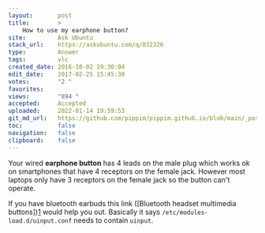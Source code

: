 ```yaml
---
layout:       post
title:        >
    How to use my earphone button?
site:         Ask Ubuntu
stack_url:    https://askubuntu.com/q/832326
type:         Answer
tags:         vlc
created_date: 2016-10-02 19:30:04
edit_date:    2017-02-25 15:45:30
votes:        "2 "
favorites:    
views:        "894 "
accepted:     Accepted
uploaded:     2022-01-14 19:59:53
git_md_url:   https://github.com/pippim/pippim.github.io/blob/main/_posts/2016/2016-10-02-How-to-use-my-earphone-button^.md
toc:          false
navigation:   false
clipboard:    false
---
```


Your wired **earphone button** has 4 leads on the male plug which works ok on smartphones that have 4 receptors on the female jack. However most laptops only have 3 receptors on the female jack so the button can't operate.

If you have bluetooth earbuds this link ([Bluetooth headset multimedia buttons])[1] would help you out. Basically it says `/etc/modules-load.d/uinput.conf` needs to contain `uinput`.


  [1]: https://wiki.archlinux.org/index.php/Bluetooth_headset#Headset.27s_multimedia_buttons
